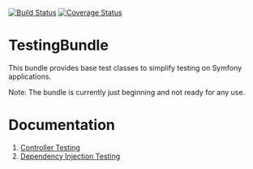 [![Build Status](https://travis-ci.org/kevinarcher/TestingBundle.png?branch=master)](https://travis-ci.org/kevinarcher/TestingBundle)
[![Coverage Status](https://coveralls.io/repos/kevinarcher/TestingBundle/badge.png?branch=master)](https://coveralls.io/r/kevinarcher/TestingBundle?branch=master)

TestingBundle
=============

This bundle provides base test classes to simplify testing on Symfony applications.

Note: The bundle is currently just beginning and not ready for any use.

Documentation
=============

1. [Controller Testing](Resources/doc/testing.controller.md)
2. [Dependency Injection Testing](Resources/doc/testing.dependency.injection.md)
